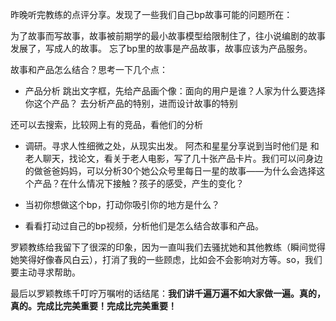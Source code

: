 昨晚听完教练的点评分享。发现了一些我们自己bp故事可能的问题所在：  

为了故事而写故事，故事被前期学的最小故事模型给限制住了，往小说编剧的故事发展了，写成人的故事。
忘了bp里的故事是产品故事，故事应该为产品服务。

故事和产品怎么结合？思考一下几个点：
- 产品分析
跳出文字框，先给产品画个像：面向的用户是谁？人家为什么要选择你这个产品？
去分析产品的特别，进而设计故事的特别

还可以去搜索，比较网上有的竞品，看他们的分析

- 调研。寻求人性细微之处，从现实出发。
阿杰和星星分享说到当时他们是 和老人聊天，找论文，看关于老人电影，写了几十张产品卡片。我们可以问身边的做爸爸妈妈，可以分析30个她公众号里每日一星的故事——为什么会选择这个产品？在什么情况下接触？孩子的感受，产生的变化？

- 当初你想做这个bp，打动你吸引你的地方是什么？

- 看看打动过自己的bp视频，分析他们是怎么结合故事和产品。

罗颖教练给我留下了很深的印象，因为一直叫我们去骚扰她和其他教练（瞬间觉得她笑得好像春风白云），打消了我的一些顾虑，比如会不会影响对方等。so，我们要主动寻求帮助。

最后以罗颖教练千叮咛万嘱咐的话结尾：**我们讲千遍万遍不如大家做一遍。真的，真的。完成比完美重要！完成比完美重要！**
